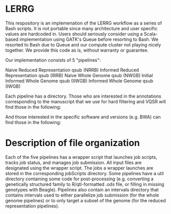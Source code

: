 LERRG
=====

This respository is an implemenation of the LERRG workflow as a series of Bash scripts. It is not portable since many architecture and user specific values are hardcoded in. Users should seriously consider using a Scala-based implementation using GATK's Queue before resorting to Bash. We resorted to Bash due to Queue and our compute cluster not playing nicely together. We provide this code as is, without warranty or guarantee.

Our implementation consists of 5 "pipelines":

  Naive Reduced Representation qsub (NRRB)
  Informed Reduced Representation qsub (IRRB)
  Naive Whole Genome qsub (NWGB)
  Initial Informed Whole Genome qsub (IIWGB)
  Informed Whole Genome qsub (IWGB)

Each pipeline has a directory. Those who are interested in the annotations corresponding to the manuscript that we use for hard filtering and VQSR will find those in the following:

And those interested in the specific software and versions (e.g. BWA) can find those in the following:


Description of file organization
=====

Each of the five pipelines has a wrapper script that launches job scripts, tracks job status, and manages job submission. All input files are designated using the wrapper script. The jobs a wrapper launches are stored in the corresponding jobScripts directory. Some pipelines have a util directory containing some code for post-processing (e.g. converting a genetically structured family to R/qtl-formatted .ods file, or filling in missing genotypes with Beagle). Pipelines also contain an intervals directory that contains intervals used to either parallelize job submission (for the whole genome pipelines) or to only target a subset of the genome (for the reduced representation pipelines). 



